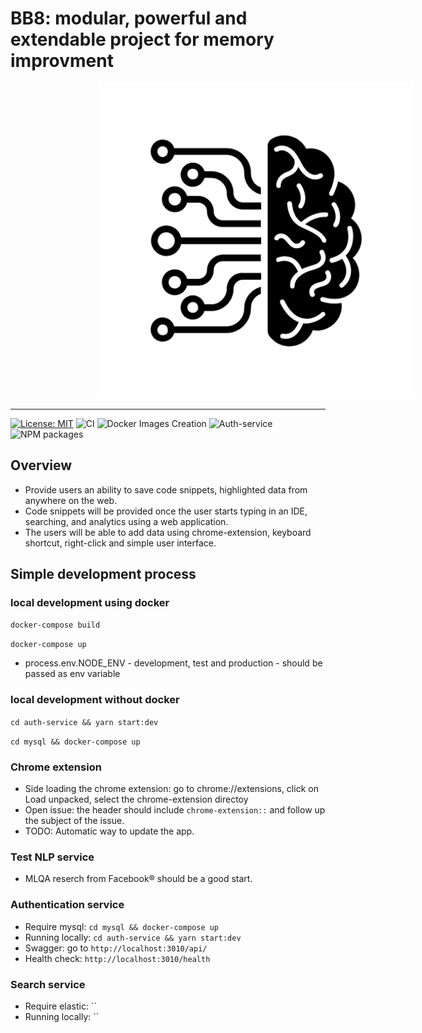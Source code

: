 # BB8: modular, powerful and extendable project for memory improvment

<img alt="brain-backup" style="margin-left: 28%" src="logo.png" width="900px">


* * *
[![License: MIT](https://img.shields.io/badge/License-MIT-yellow.svg)](https://opensource.org/licenses/MIT)
![CI](https://github.com/BrainBackup/code-snippet/workflows/CI/badge.svg?branch=master)
![Docker Images Creation](https://github.com/BrainBackup/code-snippet/workflows/Docker%20Image%20CI/badge.svg?branch=master)
![Auth-service](https://github.com/BrainBackup/bb8/workflows/Auth-service/badge.svg)
![NPM packages](https://github.com/BrainBackup/bb8/workflows/NPM%20packages/badge.svg)

## Overview

* Provide users an ability to save code snippets, highlighted data from anywhere on the web.
* Code snippets will be provided once the user starts typing in an IDE, searching, and analytics using a web application.
* The users will be able to add data using chrome-extension, keyboard shortcut, right-click and simple user interface.

## Simple development process

### local development using docker

`docker-compose build`

`docker-compose up`

* process.env.NODE_ENV  - development, test and production - should be passed as env variable

### local development without docker

`cd auth-service && yarn start:dev`

`cd mysql && docker-compose up`

### Chrome extension

* Side loading the chrome extension: go to chrome://extensions, click on Load unpacked, select the chrome-extension directoy
* Open issue: the header should include `chrome-extension::` and follow up the subject of the issue.
* TODO: Automatic way to update the app.

### Test NLP service

* MLQA reserch from Facebook® should be a good start.

### Authentication service

* Require mysql: `cd mysql && docker-compose up`
* Running locally: `cd auth-service && yarn start:dev`
* Swagger: go to `http://localhost:3010/api/`
* Health check: `http://localhost:3010/health`

### Search service

* Require elastic: ``
* Running locally: ``
